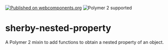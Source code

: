 [![Published on webcomponents.org](https://img.shields.io/badge/webcomponents.org-published-blue.svg)](https://www.webcomponents.org/element/SherbyElements/sherby-nested-property)
![Polymer 2 supported](https://img.shields.io/badge/Polymer%202-supported-blue.svg)

# sherby-nested-property
A Polymer 2 mixin to add functions to obtain a nested property of an object.
